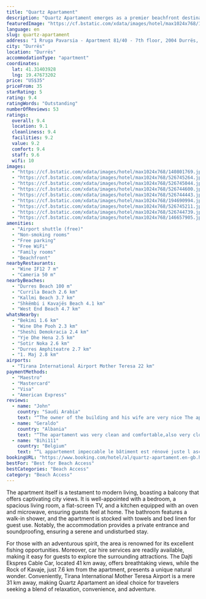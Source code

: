 ```yaml
---
title: "Quartz Apartament"
description: "Quartz Apartament emerges as a premier beachfront destination in Durrës, located just 200 meters from the pristine Durres Beach and a scenic 37 km drive from the historic Skanderbeg Square."
featuredImage: "https://cf.bstatic.com/xdata/images/hotel/max1024x768/140801769.jpg?k=b88cb6e0ce1399eb52a5a3fcb357132b76da6ea8109957647c75d87826d0e499&o=&hp=1"
language: en
slug: quartz-apartament
address: "1 Rruga Pavarsia - Apartment 81/40 - 7th floor, 2004 Durrës, Albania"
city: "Durrës"
location: "Durrës"
accommodationType: "apartment"
coordinates:
  lat: 41.31403928
  lng: 19.47673202
price: "US$35"
priceFrom: 35
starRating: 5
rating: 9.4
ratingWords: "Outstanding"
numberOfReviews: 53
ratings:
  overall: 9.4
  location: 9.1
  cleanliness: 9.4
  facilities: 9.2
  value: 9.2
  comfort: 9.4
  staff: 9.6
  wifi: 10
images:
  - "https://cf.bstatic.com/xdata/images/hotel/max1024x768/140801769.jpg?k=b88cb6e0ce1399eb52a5a3fcb357132b76da6ea8109957647c75d87826d0e499&o=&hp=1"
  - "https://cf.bstatic.com/xdata/images/hotel/max1024x768/526745264.jpg?k=a954f605b9e3d492738ff991fd1f8f26f81f97780fc1cf507fcf75d03830080c&o=&hp=1"
  - "https://cf.bstatic.com/xdata/images/hotel/max1024x768/526745044.jpg?k=76a64217960342efaac89eff236dc4201bf5fcb1cd79224a915a1179f0300ced&o=&hp=1"
  - "https://cf.bstatic.com/xdata/images/hotel/max1024x768/526744600.jpg?k=09602179242d1f2629a95ee0edf0fa4cf2fe3e7cd337155cc5f99c851d51b53d&o=&hp=1"
  - "https://cf.bstatic.com/xdata/images/hotel/max1024x768/526744443.jpg?k=53fd26f31d88a145ec1833478b590e6b7a61d2fce59005137488faeed70b65e7&o=&hp=1"
  - "https://cf.bstatic.com/xdata/images/hotel/max1024x768/194690994.jpg?k=a8ca5253a2a4f670fb0f0642497c89996255b659e0a389768e666a0fb0646363&o=&hp=1"
  - "https://cf.bstatic.com/xdata/images/hotel/max1024x768/526745211.jpg?k=c6e58234ce12c154e40f896b41168f60105b9a5ecfe769f64d7bb71a3f8b3877&o=&hp=1"
  - "https://cf.bstatic.com/xdata/images/hotel/max1024x768/526744739.jpg?k=76962e41c0d441429ed7c51de81a3c324f6a8db249c8f32a55eb116baae6bab4&o=&hp=1"
  - "https://cf.bstatic.com/xdata/images/hotel/max1024x768/146657905.jpg?k=a5da8f7040fc1a81855794a1cadff726c0a845869b3d0cfd2c666fb05cb52598&o=&hp=1"
amenities:
  - "Airport shuttle (free)"
  - "Non-smoking rooms"
  - "Free parking"
  - "Free WiFi"
  - "Family rooms"
  - "Beachfront"
nearbyRestaurants:
  - "Wine IF12 7 m"
  - "Cameria 50 m"
nearbyBeaches:
  - "Durres Beach 100 m"
  - "Currila Beach 2.6 km"
  - "Kallmi Beach 3.7 km"
  - "Shkëmbi i Kavajës Beach 4.1 km"
  - "West End Beach 4.7 km"
whatsNearby:
  - "Bekimi 1.6 km"
  - "Wine Dhe Pooh 2.3 km"
  - "Sheshi Demokracia 2.4 km"
  - "Yje Dhe Hena 2.5 km"
  - "Sotir Noka 2.6 km"
  - "Durres Amphiteatre 2.7 km"
  - "1. Maj 2.8 km"
airports:
  - "Tirana International Airport Mother Teresa 22 km"
paymentMethods:
  - "Maestro"
  - "Mastercard"
  - "Visa"
  - "American Express"
reviews:
  - name: "John"
    country: "Saudi Arabia"
    text: "“The owner of the building and his wife are very nice The apartment is clean”"
  - name: "Geraldo"
    country: "Albania"
    text: "“The apartament was very clean and comfortable,also very close to the beach,fantastic experience👌🏼I will recommend to everyone”"
  - name: "Bihi111"
    country: "Belgium"
    text: "“L appartement impeccable le bâtiment est rénové juste l ascenseur un peu vandalisé”"
bookingURL: "https://www.booking.com/hotel/al/quartz-apartament.en-gb.html?aid=8035640"
bestFor: "Best for Beach Access"
bestCategories: "Beach Access"
category: "Beach Access"
---
```


The apartment itself is a testament to modern living, boasting a balcony that offers captivating city views. It is well-appointed with a bedroom, a spacious living room, a flat-screen TV, and a kitchen equipped with an oven and microwave, ensuring guests feel at home. The bathroom features a walk-in shower, and the apartment is stocked with towels and bed linen for guest use. Notably, the accommodation provides a private entrance and soundproofing, ensuring a serene and undisturbed stay.

For those with an adventurous spirit, the area is renowned for its excellent fishing opportunities. Moreover, car hire services are readily available, making it easy for guests to explore the surrounding attractions. The Dajti Ekspres Cable Car, located 41 km away, offers breathtaking views, while the Rock of Kavaje, just 7.6 km from the apartment, presents a unique natural wonder. Conveniently, Tirana International Mother Teresa Airport is a mere 31 km away, making Quartz Apartament an ideal choice for travelers seeking a blend of relaxation, convenience, and adventure.